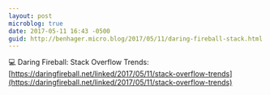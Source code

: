 ```yaml
---
layout: post
microblog: true
date: 2017-05-11 16:43 -0500
guid: http://benhager.micro.blog/2017/05/11/daring-fireball-stack.html
---
```

💻 Daring Fireball: Stack Overflow Trends: [https://daringfireball.net/linked/2017/05/11/stack-overflow-trends](https://daringfireball.net/linked/2017/05/11/stack-overflow-trends)
